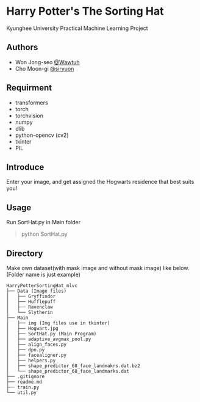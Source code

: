 # Harry Potter's The Sorting Hat
 Kyunghee University Practical Machine Learning Project  
 
## Authors
 * Won Jong-seo [@Wawtuh](https://github.com/Wawtuh)
 * Cho Moon-gi [@siryuon](https://github.com/siryuon)
 
## Requirment
 * transformers
 * torch
 * torchvision
 * numpy
 * dlib
 * python-opencv (cv2)
 * tkinter
 * PIL

## Introduce
Enter your image, and get assigned the Hogwarts residence that best suits you!

## Usage
Run SortHat.py in Main folder
> python SortHat.py

## Directory
Make own dataset(with mask image and without mask image) like below. (Folder name is just example)
```
HarryPotterSortingHat_mlvc
├── Data (Image files)
│   ├── Gryffindor
│   ├── Hufflepuff
│   ├── Ravenclaw
│   └── Slytherin
├── Main
│   ├── img (Img files use in tkinter)
│   ├── Hogwart.jpg
│   ├── SortHat.py (Main Program)
│   ├── adaptive_avgmax_pool.py
│   ├── align_faces.py
│   ├── dpn.py
│   ├── facealigner.py
│   ├── helpers.py
│   ├── shape_predictor_68_face_landmakrs.dat.bz2
│   └── shape_predictor_68_face_landmarks.dat
├── .gitignore
├── readme.md
├── train.py
└── util.py
```    
